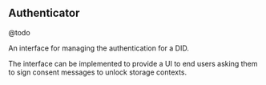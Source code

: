 
## Authenticator

@todo

An interface for managing the authentication for a DID.

The interface can be implemented to provide a UI to end users asking them to sign consent messages to unlock storage contexts.
